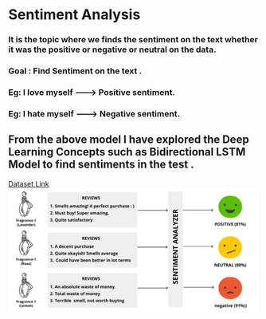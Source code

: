 # Sentiment Analysis
### It is the topic where we finds the sentiment on the text whether it was the positive or negative or neutral on the data.
### Goal : Find Sentiment on the text .


### Eg: I love myself ---> Positive sentiment.
### Eg: I hate myself ---> Negative sentiment.

## From the above model I have explored the Deep Learning Concepts such as Bidirectional LSTM Model to find sentiments in the test .
[Dataset Link](https://www.kaggle.com/datasets/jp797498e/twitter-entity-sentiment-analysis)
![](images/sentiment.png)


